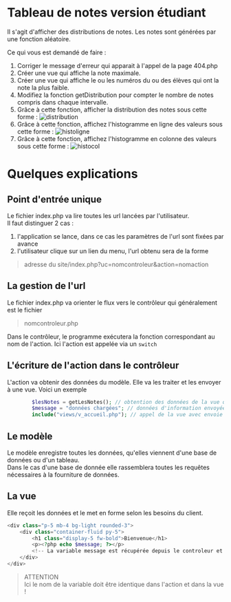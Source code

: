 # Tableau de notes version étudiant
Il s'agit d'afficher des distributions de notes. Les notes sont générées par une fonction aléatoire.

Ce qui vous est demandé de faire :
1. Corriger le message d'erreur qui apparait à l'appel de la page 404.php
2. Créer une vue qui affiche la note maximale.
3. Créer une vue qui affiche le ou les numéros du ou des élèves qui ont la note la plus faible.
4. Modifiez la fonction getDistribution pour compter le nombre de notes compris dans chaque intervalle.
5. Grâce à cette fonction, afficher la distribution des notes sous cette forme :
![distribution](/images/distribution.png)
6. Grâce à cette fonction, affichez l'histogramme en ligne des valeurs sous cette forme :
![histoligne](/images/histoLigne.png)
7.  Grâce à cette fonction, affichez l'histogramme en colonne des valeurs sous cette forme :
![histocol](/images/histoCol.png)

# Quelques explications

## Point d'entrée unique
Le fichier index.php va lire toutes les url lancées par l'utilisateur.  
Il faut distinguer 2 cas :
1. l'application se lance, dans ce cas les paramètres de l'url sont fixées par avance
2. l'utilisateur clique sur un lien du menu, l'url obtenu sera de la forme
>adresse du site/index.php?uc=nomcontroleur&action=nomaction

## La gestion de l'url
Le fichier index.php va orienter le flux vers le contrôleur qui généralement est le fichier
>nomcontroleur.php  

Dans le contrôleur, le programme exécutera la fonction correspondant au nom de l'action. Ici l'action est appelée via un `switch`

## L'écriture de l'action dans le contrôleur
L'action va obtenir des données du modèle. Elle va les traiter et les envoyer à une vue. Voici un exemple
```php
        $lesNotes = getLesNotes(); // obtention des données de la vue qui seront envoyées à la vue
        $message = "données chargées"; // données d'information envoyées à la vue
        include("views/v_accueil.php"); // appel de la vue avec envoie de $lesNotes et $message
```
## Le modèle
Le modèle enregistre toutes les données, qu'elles viennent d'une base de données ou d'un tableau.  
Dans le cas d'une base de donnée elle rassemblera toutes les requêtes nécessaires à la fourniture de données.

## La vue
Elle reçoit les données et le met en forme selon les besoins du client.
```php
<div class="p-5 mb-4 bg-light rounded-3">
    <div class="container-fluid py-5">
        <h1 class="display-5 fw-bold">Bienvenue</h1>
        <p><?php echo $message; ?></p> 
        <!-- La variable message est récupérée depuis le controleur et affichée dans la vue -->
    </div>
</div>
```
>ATTENTION  
> Ici le nom de la variable doit être identique dans l'action et dans la vue !